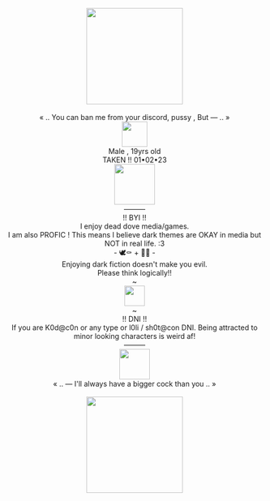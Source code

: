 <div align="center"> <br />
  <img src="https://file.garden/Zlo7whFY2AfQROME/36764ba7e81555b390f50a5efe096246.gif" "width="190" height="190"> <br /> <br />
  « .. You can ban me from your discord, pussy , But — .. » <br />
  <img src="https://file.garden/Zlo7whFY2AfQROME/701745-E8-90-FB-4-E3-D-B7-A8-5-E17-D1414-ACE.png"with="50" height="50">
  <br /> 
  Male , 19yrs old <br />
  TAKEN !! 01•02•23 <br /> 
  <img src="https://file.garden/Zlo7whFY2AfQROME/bab69adf.gif" "width="80" height="80"> <br />
  ——— <br /> 
  !! BYI !! <br />
  I enjoy dead dove media/games. <br />
  I am also PROFIC ! This means I believe dark themes are OKAY in media but NOT in real life. :3 <br />
  - 🕊️⚰️ + 🥭🌈 - <br />
  Enjoying dark fiction doesn't make you evil. <br />
  Please think logically!! <br />
  ~ <br />
 <img src="https://file.garden/Zlo7whFY2AfQROME/aa584a79.gif" "width="40" height="40"> <br />
  ~ <br />
  !! DNI !! <br />
  If you are K0d@c0n or any type or l0li / sh0t@con DNI. Being attracted to minor looking characters is weird af! <br />
  ——— <br />
  <img src="https://file.garden/Zlo7whFY2AfQROME/59bf563c.gif" "width="60" height="60"> <br />
  « .. — I'll always have a bigger cock than you .. » <br /> <br />
  <img src="https://file.garden/Zlo7whFY2AfQROME/Untitled110_20240620030008.png" "width="190" height="190"> <br />
</div>
